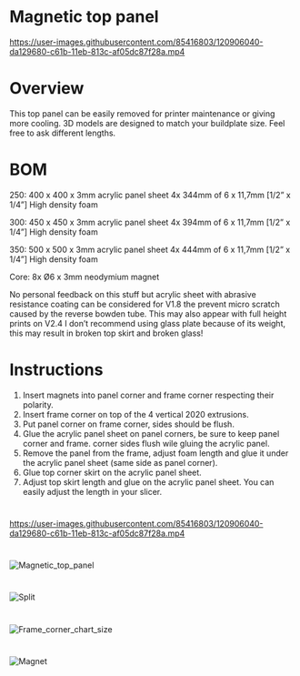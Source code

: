 # Magnetic top panel
https://user-images.githubusercontent.com/85416803/120906040-da129680-c61b-11eb-813c-af05dc87f28a.mp4

# Overview
This top panel can be easily removed for printer maintenance or giving more cooling.
3D models are designed to match your buildplate size. Feel free to ask different lengths.


# BOM
250: 400 x 400 x 3mm acrylic panel sheet
        4x 344mm of 6 x 11,7mm [1/2” x 1/4”] High density foam

300: 450 x 450 x 3mm acrylic panel sheet
        4x 394mm of 6 x 11,7mm [1/2” x 1/4”] High density foam

350: 500 x 500 x 3mm acrylic panel sheet
        4x 444mm of 6 x 11,7mm [1/2” x 1/4”] High density foam

Core:
8x Ø6 x 3mm neodymium magnet

No personal feedback on this stuff but acrylic sheet with abrasive resistance coating can be considered for V1.8 the prevent micro scratch caused by the reverse bowden tube. This may also appear with full height prints on V2.4
I don’t recommend using glass plate because of its weight, this may result in broken top skirt and broken glass!


# Instructions
1. Insert magnets into panel corner and frame corner respecting their polarity.
2. Insert frame corner on top of the 4 vertical 2020 extrusions.
3. Put panel corner on frame corner, sides should be flush.
4. Glue the acrylic panel sheet on panel corners, be sure to keep panel corner and frame. corner sides flush wile gluing the acrylic panel.
5. Remove the panel from the frame, adjust foam length and glue it under the acrylic panel sheet (same side as panel corner).
6. Glue top corner skirt on the acrylic panel sheet.
7. Adjust top skirt length and glue on the acrylic panel sheet. You can easily adjust the length in your slicer.
#
https://user-images.githubusercontent.com/85416803/120906040-da129680-c61b-11eb-813c-af05dc87f28a.mp4
#
![Magnetic_top_panel](https://user-images.githubusercontent.com/85416803/120905966-53f65000-c61b-11eb-8367-2481f096431a.jpg)
#
![Split](https://user-images.githubusercontent.com/85416803/120906056-f0b8ed80-c61b-11eb-85a5-56ec779e1308.jpg)
#
![Frame_corner_chart_size](https://user-images.githubusercontent.com/85416803/120906058-f6163800-c61b-11eb-8197-42b68839e545.jpg)
#
![Magnet](https://user-images.githubusercontent.com/85416803/120906066-fb738280-c61b-11eb-82ce-0a0c3a60e3ae.jpg)
